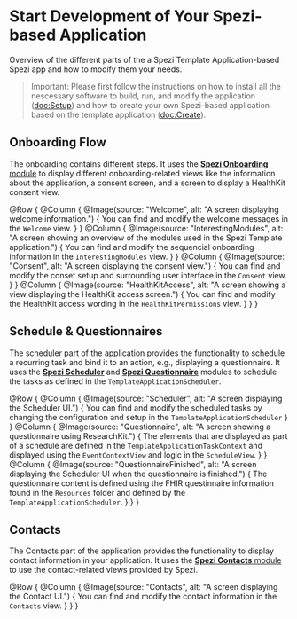 # Start Development of Your Spezi-based Application

Overview of the different parts of the a Spezi Template Application-based Spezi app and how to modify them your needs.

> Important: Please first follow the instructions on how to install all the nescessary software to build, run, and modify the application (<doc:Setup>) and how to create your own Spezi-based application based on the template application (<doc:Create>).


## Onboarding Flow

The onboarding contains different steps.
It uses the [**Spezi Onboarding** module](https://github.com/StanfordSpezi/SpeziOnboarding) to display different onboarding-related views like the information about the application, a consent screen, and a screen to display a HealthKit consent view.

@Row {
    @Column {
        @Image(source: "Welcome", alt: "A screen displaying welcome information.") {
            You can find and modify the welcome messages in the ``Welcome`` view.
        }
    }
    @Column {
        @Image(source: "InterestingModules", alt: "A screen showing an overview of the modules used in the Spezi Template application.") {
            You can find and modify the sequencial onboarding information in the ``InterestingModules`` view.
        }
    }
    @Column {
        @Image(source: "Consent", alt: "A screen displaying the consent view.") {
            You can find and modify the conset setup and surrounding user interface in the ``Consent`` view.
        }
    }
    @Column {
        @Image(source: "HealthKitAccess", alt: "A screen showing a view displaying the HealthKit access screen.") {
            You can find and modify the HealthKit access wording in the ``HealthKitPermissions`` view.
        }
    }
}


## Schedule & Questionnaires

The scheduler part of the application provides the functionality to schedule a recurring task and bind it to an action, e.g., displaying a questionnaire.
It uses the [**Spezi Scheduler**](https://github.com/StanfordSpezi/SpeziScheduler) and [**Spezi Questionnaire**](https://github.com/StanfordSpezi/SpeziQuestionnaire) modules to schedule the tasks as defined in the `TemplateApplicationScheduler`.

@Row {
    @Column {
        @Image(source: "Scheduler", alt: "A screen displaying the Scheduler UI.") {
            You can find and modify the scheduled tasks by changing the configuration and setup in the ``TemplateApplicationScheduler``
        }
    }
    @Column {
        @Image(source: "Questionnaire", alt: "A screen showing a questionnaire using ResearchKit.") {
            The elements that are displayed as part of a schedule are defined in the ``TemplateApplicationTaskContext`` and displayed using the ``EventContextView`` and logic in the ``ScheduleView``.
        }
    }
    @Column {
        @Image(source: "QuestionnaireFinished", alt: "A screen displaying the Scheduler UI when the questionnaire is finished.") {
            The questionnaire content is defined using the FHIR questinnaire information found in the `Resources` folder and defined by the ``TemplateApplicationScheduler``.
        }
    }
}


## Contacts

The Contacts part of the application provides the functionality to display contact information in your application.
It uses the [**Spezi Contacts** module](https://github.com/StanfordSpezi/SpeziContact) to use the contact-related views provided by Spezi.

@Row {
    @Column {
        @Image(source: "Contacts", alt: "A screen displaying the Contact UI.") {
            You can find and modify the contact information in the ``Contacts`` view.
        }
    }
}
